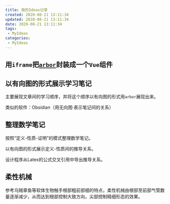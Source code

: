 ```yaml
---
title: 我的Ideas记录
created: 2020-08-21 13:11:34
updated: 2020-08-21 13:11:34
date: 2020-08-21 13:11:34
tags: 
 - MyIdeas
categories: 
 - MyIdeas
---
```


## 用`iframe`把[`arbor`](http://arborjs.org/)封装成一个`Vue`组件

## 以有向图的形式展示学习笔记

主要展现文章间的学习顺序，并将这个顺序以有向图的形式用`arbor`展现出来。

类似的软件：Obsidian（用无向图·表示笔记间的关系）

## 整理数学笔记

按照“定义-性质-证明”的模式整理数学笔记。

以有向图的形式展示定义-性质间的推导关系。

设计程序从Latex的公式交叉引用中导出推导关系。

## 柔性机械

参考乌贼章鱼等软体生物触手根部粗前部细的特点，柔性机械由根部至前部气管数量逐渐减少，从而达到根部控制大致方向，尖部控制精细形态的效果。